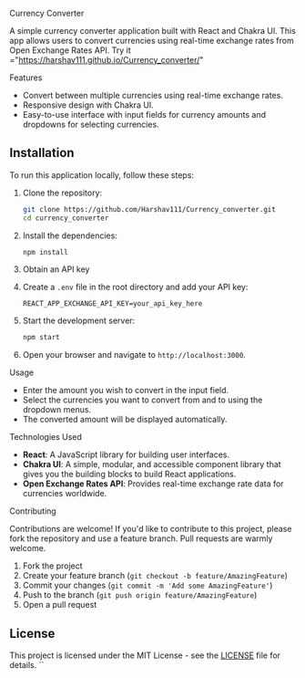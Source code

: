 


 Currency Converter

A simple currency converter application built with React and Chakra UI. This app allows users to convert currencies using real-time exchange rates from Open Exchange Rates API.
Try it   ="https://harshav111.github.io/Currency_converter/"


Features

- Convert between multiple currencies using real-time exchange rates.
- Responsive design with Chakra UI.
- Easy-to-use interface with input fields for currency amounts and dropdowns for selecting currencies.



## Installation

To run this application locally, follow these steps:

1. Clone the repository:

   ```bash
   git clone https://github.com/Harshav111/Currency_converter.git
   cd currency_converter
   ```

2. Install the dependencies:

   ```bash
   npm install
   ```

3. Obtain an API key 

4. Create a `.env` file in the root directory and add your API key:

   ```env
   REACT_APP_EXCHANGE_API_KEY=your_api_key_here
   ```

5. Start the development server:

   ```bash
   npm start
   ```

6. Open your browser and navigate to `http://localhost:3000`.

 Usage

- Enter the amount you wish to convert in the input field.
- Select the currencies you want to convert from and to using the dropdown menus.
- The converted amount will be displayed automatically.



 Technologies Used

- **React**: A JavaScript library for building user interfaces.
- **Chakra UI**: A simple, modular, and accessible component library that gives you the building blocks to build React applications.
- **Open Exchange Rates API**: Provides real-time exchange rate data for currencies worldwide.

Contributing

Contributions are welcome! If you'd like to contribute to this project, please fork the repository and use a feature branch. Pull requests are warmly welcome.

1. Fork the project
2. Create your feature branch (`git checkout -b feature/AmazingFeature`)
3. Commit your changes (`git commit -m 'Add some AmazingFeature'`)
4. Push to the branch (`git push origin feature/AmazingFeature`)
5. Open a pull request

## License

This project is licensed under the MIT License - see the [LICENSE](sj.harsha2382003@gmail.com) file for details.
``

